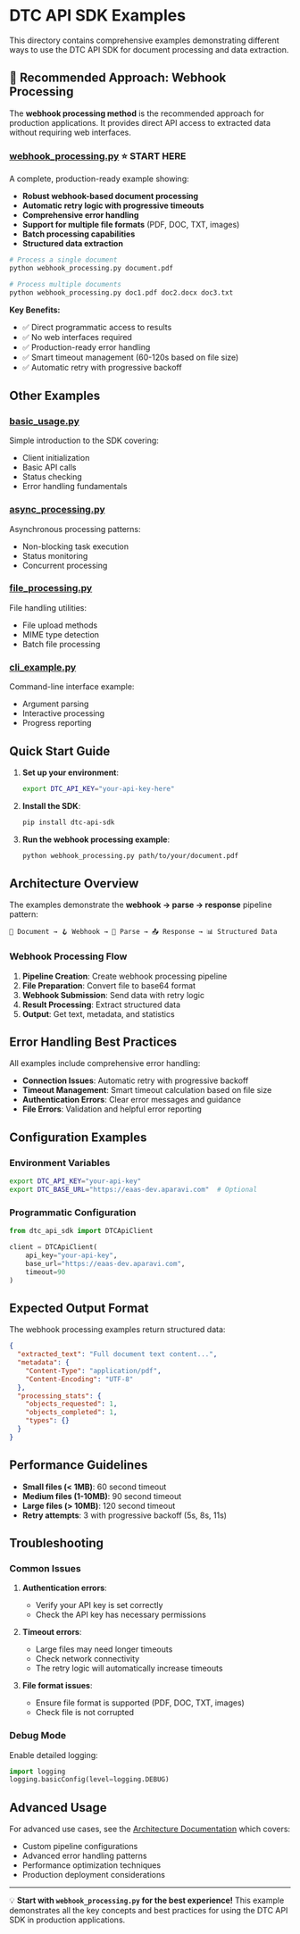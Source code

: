 # DTC API SDK Examples

This directory contains comprehensive examples demonstrating different ways to use the DTC API SDK for document processing and data extraction.

## 🌟 Recommended Approach: Webhook Processing

The **webhook processing method** is the recommended approach for production applications. It provides direct API access to extracted data without requiring web interfaces.

### [webhook_processing.py](webhook_processing.py) ⭐ **START HERE**

A complete, production-ready example showing:
- **Robust webhook-based document processing**
- **Automatic retry logic with progressive timeouts** 
- **Comprehensive error handling**
- **Support for multiple file formats** (PDF, DOC, TXT, images)
- **Batch processing capabilities**
- **Structured data extraction**

```bash
# Process a single document
python webhook_processing.py document.pdf

# Process multiple documents
python webhook_processing.py doc1.pdf doc2.docx doc3.txt
```

**Key Benefits:**
- ✅ Direct programmatic access to results
- ✅ No web interfaces required
- ✅ Production-ready error handling
- ✅ Smart timeout management (60-120s based on file size)
- ✅ Automatic retry with progressive backoff

## Other Examples

### [basic_usage.py](basic_usage.py)
Simple introduction to the SDK covering:
- Client initialization
- Basic API calls
- Status checking
- Error handling fundamentals

### [async_processing.py](async_processing.py)
Asynchronous processing patterns:
- Non-blocking task execution
- Status monitoring
- Concurrent processing

### [file_processing.py](file_processing.py)
File handling utilities:
- File upload methods
- MIME type detection
- Batch file processing

### [cli_example.py](cli_example.py)
Command-line interface example:
- Argument parsing
- Interactive processing
- Progress reporting

## Quick Start Guide

1. **Set up your environment**:
   ```bash
   export DTC_API_KEY="your-api-key-here"
   ```

2. **Install the SDK**:
   ```bash
   pip install dtc-api-sdk
   ```

3. **Run the webhook processing example**:
   ```bash
   python webhook_processing.py path/to/your/document.pdf
   ```

## Architecture Overview

The examples demonstrate the **webhook → parse → response** pipeline pattern:

```
📄 Document → 🪝 Webhook → 🔄 Parse → 📤 Response → 📊 Structured Data
```

### Webhook Processing Flow

1. **Pipeline Creation**: Create webhook processing pipeline
2. **File Preparation**: Convert file to base64 format  
3. **Webhook Submission**: Send data with retry logic
4. **Result Processing**: Extract structured data
5. **Output**: Get text, metadata, and statistics

## Error Handling Best Practices

All examples include comprehensive error handling:

- **Connection Issues**: Automatic retry with progressive backoff
- **Timeout Management**: Smart timeout calculation based on file size
- **Authentication Errors**: Clear error messages and guidance
- **File Errors**: Validation and helpful error reporting

## Configuration Examples

### Environment Variables
```bash
export DTC_API_KEY="your-api-key"
export DTC_BASE_URL="https://eaas-dev.aparavi.com"  # Optional
```

### Programmatic Configuration
```python
from dtc_api_sdk import DTCApiClient

client = DTCApiClient(
    api_key="your-api-key",
    base_url="https://eaas-dev.aparavi.com",
    timeout=90
)
```

## Expected Output Format

The webhook processing examples return structured data:

```json
{
  "extracted_text": "Full document text content...",
  "metadata": {
    "Content-Type": "application/pdf",
    "Content-Encoding": "UTF-8"
  },
  "processing_stats": {
    "objects_requested": 1,
    "objects_completed": 1,
    "types": {}
  }
}
```

## Performance Guidelines

- **Small files (< 1MB)**: 60 second timeout
- **Medium files (1-10MB)**: 90 second timeout  
- **Large files (> 10MB)**: 120 second timeout
- **Retry attempts**: 3 with progressive backoff (5s, 8s, 11s)

## Troubleshooting

### Common Issues

1. **Authentication errors**:
   - Verify your API key is set correctly
   - Check the API key has necessary permissions

2. **Timeout errors**:
   - Large files may need longer timeouts
   - Check network connectivity
   - The retry logic will automatically increase timeouts

3. **File format issues**:
   - Ensure file format is supported (PDF, DOC, TXT, images)
   - Check file is not corrupted

### Debug Mode

Enable detailed logging:
```python
import logging
logging.basicConfig(level=logging.DEBUG)
```

## Advanced Usage

For advanced use cases, see the [Architecture Documentation](../docs/ARCHITECTURE.md) which covers:
- Custom pipeline configurations
- Advanced error handling patterns
- Performance optimization techniques
- Production deployment considerations

---

💡 **Start with `webhook_processing.py` for the best experience!** This example demonstrates all the key concepts and best practices for using the DTC API SDK in production applications. 